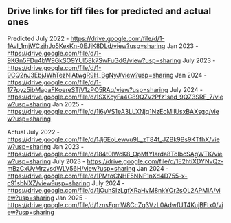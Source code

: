 ## Drive links for tiff files for predicted and actual ones

Predicted
July 2022 - https://drive.google.com/file/d/1-1AvI_1mjWCzjhJo5KexKn-0EJjK8DLd/view?usp=sharing
Jan 2023 - https://drive.google.com/file/d/1-9KGn5FDu4bW9GkSO9YUl58k7SwFuGdG/view?usp=sharing
July 2023 - https://drive.google.com/file/d/1-9CQ2nJ3EbjJWhTezNlAtwgR9H_BgNyJ/view?usp=sharing
Jan 2024 - https://drive.google.com/file/d/1-177pyz5ibMagaFKoereSTjV1zPO5RAq/view?usp=sharing
July 2024 - https://drive.google.com/file/d/1SXKcyFa4G89QZv2Pfz1sed_9QZ3SRF_7/view?usp=sharing
Jan 2025 - https://drive.google.com/file/d/1i6yVS1eA3LLXNjg1NzEcMllUsxBAXsgq/view?usp=sharing

Actual
July 2022 - https://drive.google.com/file/d/1Jj6EoLewvu9L_zT84f_JZBk9Bs9KTfhX/view?usp=sharing
Jan 2023 - https://drive.google.com/file/d/184t0lWcK8_OpMfYIarda8ToIbcSAgWTK/view?usp=sharing
July 2023 - https://drive.google.com/file/d/1E2htiXDYNvQz-mBzCxUyMrzvsdWLV56H/view?usp=sharing
Jan 2024 - https://drive.google.com/file/d/1PMtoCNHF5NNF1nXd4D755-x-c91sbNXZ/view?usp=sharing
July 2024 - https://drive.google.com/file/d/1jOuhSIzLgfXRaHvM8nkYOr2sOL2APMiA/view?usp=sharing
Jan 2025 - https://drive.google.com/file/d/1znsFqmW8CcZq3VzL0AdwfUT4KujBFtx0/view?usp=sharing
